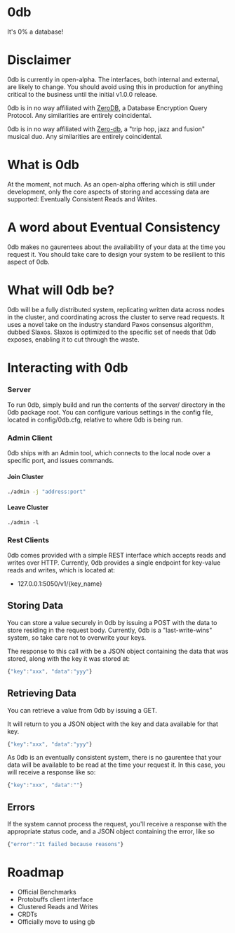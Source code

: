 0db
==============

It's 0% a database!

Disclaimer
==============

0db is currently in open-alpha. The interfaces, both internal and external, are likely to change. You should avoid using this in production for anything critical to the business until the initial v1.0.0 release.

0db is in no way affiliated with [ZeroDB](http://www.zerodb.io), a Database Encryption Query Protocol. Any similarities are entirely coincidental.

0db is in no way affiliated with [Zero-db](http://www.zero-db.com), a "trip hop, jazz and fusion" musical duo. Any similarities are entirely coincidental.

What is 0db
================

At the moment, not much. As an open-alpha offering which is still under development, only the core aspects of storing and accessing data are supported: Eventually Consistent Reads and Writes.

A word about Eventual Consistency
=================================

0db makes no gaurentees about the availability of your data at the time you request it. You should take care to design your system to be resilient to this aspect of 0db.

What will 0db be?
=================

0db will be a fully distributed system, replicating written data across nodes in the cluster, and coordinating across the cluster to serve read requests. It uses a novel take on the industry standard Paxos consensus algorithm, dubbed Slaxos. Slaxos is optimized to the specific set of needs that 0db exposes, enabling it to cut through the waste.

Interacting with 0db
====================

### Server

To run 0db, simply build and run the contents of the server/ directory in the 0db package root. You can configure various settings in the config file, located in config/0db.cfg, relative to where 0db is being run.

### Admin Client

0db ships with an Admin tool, which connects to the local node over a specific port, and issues commands.

#### Join Cluster

```bash
./admin -j "address:port"
```

#### Leave Cluster

```
./admin -l
```

### Rest Clients

0db comes provided with a simple REST interface which accepts reads and writes over HTTP. Currently, 0db provides a single endpoint for key-value reads and writes, which is located at:

* 127.0.0.1:5050/v1/{key_name}

## Storing Data

You can store a value securely in 0db by issuing a POST with the data to store residing in the request body. Currently, 0db is a "last-write-wins" system, so take care not to overwrite your keys.

The response to this call with be a JSON object containing the data that was stored, along with the key it was stored at:

```javascript
{"key":"xxx", "data":"yyy"}
```

## Retrieving Data

You can retrieve a value from 0db by issuing a GET.

It will return to you a JSON object with the key and data available for that key.

```javascript
{"key":"xxx", "data":"yyy"}
```

As 0db is an eventually consistent system, there is no gaurentee that your data will be available to be read at the time your request it. In this case, you will receive a response like so:

```javascript
{"key":"xxx", "data":""}
```

## Errors

If the system cannot process the request, you'll receive a response with the appropriate status code, and a JSON object containing the error, like so

```javascript
{"error":"It failed because reasons"}
```

Roadmap
=======

* Official Benchmarks
* Protobuffs client interface
* Clustered Reads and Writes
* CRDTs
* Officially move to using gb
